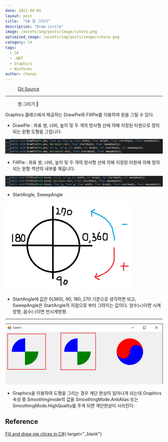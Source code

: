 ```yaml
---
date: 2021-04-05
layout: post
title:  "C# 원 그리기"
description: "Draw circle"
image: /assets/img/posts/image/csharp.png
optimized_image: /assets/img/posts/image/csharp.png
category: C#
tags:
  - C#
  - .NET
  - Graphics
  - Winforms
author: chanos
---
```

>[Git Source](https://github.com/chanos-dev/blogcode/tree/master/21-0405)

---

> <b> 원 그리기 </b> 🎈

Graphics 클래스에서 제공하는 DrawPie와 FillPie를 이용하여 원을 그릴 수 있다.

- DrawPie : 좌표 쌍, 너비, 높이 및 두 개의 방사형 선에 의해 지정된 타원으로 정의되는 원형 도형을 그립니다.

![drawpie](/assets/img/posts/2021-04-05/drawpie.png)

- FillPie : 좌표 쌍, 너비, 높이 및 두 개의 방사형 선에 의해 지정된 타원에 의해 정의되는 원형 섹션의 내부를 채웁니다.

![fillpie](/assets/img/posts/2021-04-05/fillpie.png)

- StartAngle, SweepAngle

![angle](/assets/img/posts/2021-04-05/angle.png)

- StartAngle에 값은 0(360), 90, 180, 270 기준으로 생각하면 되고, SweepAngle은 StartAngle의 지점으로 부터 그려지는 값이다. 양수(+)이면 시계방향, 음수(-)이면 반시계방향.

---

![smooth](/assets/img/posts/2021-04-05/smooth.png)

- Graphics을 이용하여 도형을 그리는 경우 계단 현상이 일어나게 되는데 Graphics 속성 중 Smoothingmode의 값을 SmoothingMode.AntiAlias 또는 SmoothingMode.HighQuality를 주게 되면 계단현상이 사라진다.

## Reference

[Fill and draw pie clices in C#](http://csharphelper.com/blog/2016/03/fill-and-draw-pie-slices-in-c/){:target="_blank"}